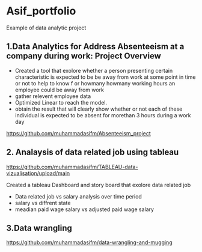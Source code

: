 # Asif_portfolio
Example of data analytic project
## 1.Data Analytics for  Address Absenteeism at a company during work: Project Overview 
* Created a tool that exolore whether a person  presenting certain characteristic is expected to be be away from work at some point in time or not to help to know f or howmany howmany working hours an employee could be away from work
* gather relevent employee data 
* Optimized Linear to reach the  model. 
* obtain the result that will clearly show whether or not each of these individual is expected to be absent for morethan 3 hours during a work day 
 
 https://github.com/muhammadasifm/Absenteeism_project
 
 
 ## 2. Analaysis of data related job using tableau

https://github.com/muhammadasifm/TABLEAU-data-vizualisation/upload/main
  
  Created a tableau  Dashboard and story board that exolore data related job 
  * Data related job vs salary analysis over time period
  * salary vs diffrent state
  * meadian paid wage salary vs adjusted paid wage salary
## 3.Data wrangling

https://github.com/muhammadasifm/data-wrangling-and-mugging
